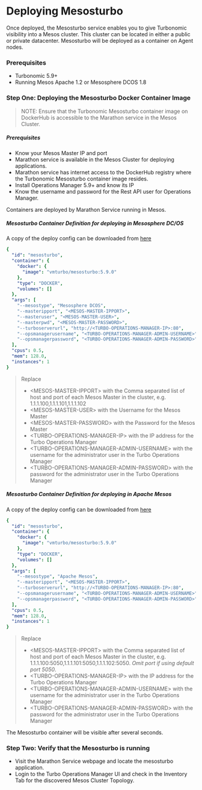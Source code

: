 # Deploying Mesosturbo
Once deployed, the Mesosturbo service enables you to give Turbonomic visibility into a Mesos cluster. This cluster can be located in either a public or private datacenter. Mesosturbo will be deployed as a container on Agent nodes.

### Prerequisites
* Turbonomic 5.9+
* Running Mesos Apache 1.2 or Mesosphere DCOS 1.8

### Step One: Deploying the Mesosturbo Docker Container Image
> NOTE: Ensure that the Turbonomic Mesosturbo container image on DockerHub is accessible to the Marathon service in the Mesos Cluster.
##### Prerequisites 
* Know your Mesos Master IP and port
* Marathon service is available in the Mesos Cluster for deploying applications.
* Marathon service has internet access to the DockerHub registry where the Turbonomic Mesosturbo container image resides.
* Install Operations Manager 5.9+ and know its IP
* Know the username and password for the Rest API user for Operations Manager.

Containers are deployed by Marathon Service running in Mesos. 

##### Mesosturbo Container Definition for deploying in Mesosphere DC/OS

A copy of the deploy config can be downloaded from [here](deploy_dcos_mesosturbo_5.9_0.json)

```yaml
{
  "id": "mesosturbo",
  "container": {
    "docker": {
      "image": "vmturbo/mesosturbo:5.9.0"
    },
    "type": "DOCKER",
    "volumes": []
  },
  "args": [
    "--mesostype", "Mesosphere DCOS",
    "--masteripport", "<MESOS-MASTER-IPPORT>",
    "--masteruser", "<MESOS-MASTER-USER>",
    "--masterpwd", "<MESOS-MASTER-PASSWORD>",
    "--turboserverurl", "http://<TURBO-OPERATIONS-MANAGER-IP>:80",
    "--opsmanagerusername", "<TURBO-OPERATIONS-MANAGER-ADMIN-USERNAME>",
    "--opsmanagerpassword", "<TURBO-OPERATIONS-MANAGER-ADMIN-PASSWORD>" 
  ],
  "cpus": 0.5,
  "mem": 128.0,
  "instances": 1
}
```
> Replace 
> * \<MESOS-MASTER-IPPORT> with the Comma separated list of host and port of each Mesos Master in the cluster, 
 e.g. 1.1.1.100,1.1.1.101,1.1.1.102
> * \<MESOS-MASTER-USER> with the Username for the Mesos Master
> * \<MESOS-MASTER-PASSWORD> with the Password for the Mesos Master
> * \<TURBO-OPERATIONS-MANAGER-IP> with the IP address for the Turbo Operations Manager
> * \<TURBO-OPERATIONS-MANAGER-ADMIN-USERNAME> with the username for the administrator user in the Turbo Operations Manager
> * \<TURBO-OPERATIONS-MANAGER-ADMIN-PASSWORD> with the password for the administrator user in the Turbo Operations Manager

##### Mesosturbo Container Definition for deploying in Apache Mesos

A copy of the deploy config can be downloaded from [here](deploy_apache_mesosturbo_5.9_0.json)

```yaml
{
  "id": "mesosturbo",
  "container": {
    "docker": {
      "image": "vmturbo/mesosturbo:5.9.0"
    },
    "type": "DOCKER",
    "volumes": []
  },
  "args": [
    "--mesostype", "Apache Mesos",
    "--masteripport", "<MESOS-MASTER-IPPORT>",
    "--turboserverurl", "http://<TURBO-OPERATIONS-MANAGER-IP>:80",
    "--opsmanagerusername", "<TURBO-OPERATIONS-MANAGER-ADMIN-USERNAME>",
    "--opsmanagerpassword", "<TURBO-OPERATIONS-MANAGER-ADMIN-PASSWORD>" 
  ],
  "cpus": 0.5,
  "mem": 128.0,
  "instances": 1
}
```
> Replace 
> * \<MESOS-MASTER-IPPORT> with the Comma separated list of host and port of each Mesos Master in the cluster,
 e.g. 1.1.1.100:5050,1.1.1.101:5050,1.1.1.102:5050. *Omit port if using default port 5050*.
> * \<TURBO-OPERATIONS-MANAGER-IP> with the IP address for the Turbo Operations Manager
> * \<TURBO-OPERATIONS-MANAGER-ADMIN-USERNAME> with the username for the administrator user in the Turbo Operations Manager
> * \<TURBO-OPERATIONS-MANAGER-ADMIN-PASSWORD> with the password for the administrator user in the Turbo Operations Manager


The Mesosturbo container will be visible after several seconds. 

### Step Two: Verify that the Mesosturbo is running

* Visit the Marathon Service webpage and locate the mesosturbo application.
* Login to the Turbo Operations Manager UI and check in the Inventory Tab for the discovered Mesos Cluster Topology.


